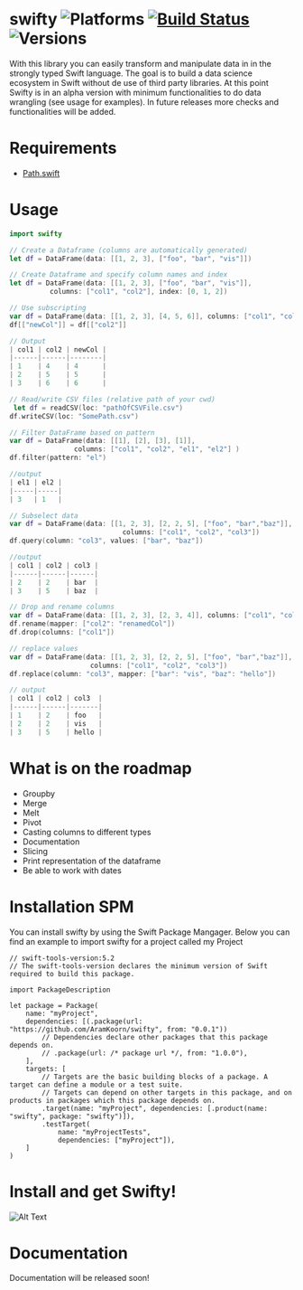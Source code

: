 # swifty  ![Platforms](https://img.shields.io/badge/platforms-Linux%20%7C%20MacOS-lightgrey) [![Build Status](https://travis-ci.com/AramKoorn/swifty.svg?token=JpKygpYAeEtSWFyNQ2fB&branch=main)](https://travis-ci.com/AramKoorn/swifty) ![Versions](https://img.shields.io/badge/Swift-5.2-orange)

With this library you can easily transform and manipulate data in in the strongly typed Swift language.
The goal is to build a data science ecosystem in Swift without de use of third party libraries. At this point Swifty is in an alpha version with minimum functionalities to do data wrangling (see usage for examples). In future releases more checks and functionalities will be added. 

# Requirements
-  [Path.swift](https://github.com/mxcl/Path.swift)

# Usage

```swift
import swifty

// Create a Dataframe (columns are automatically generated)
let df = DataFrame(data: [[1, 2, 3], ["foo", "bar", "vis"]])

// Create Dataframe and specify column names and index 
let df = DataFrame(data: [[1, 2, 3], ["foo", "bar", "vis"]], 
          columns: ["col1", "col2"], index: [0, 1, 2])

// Use subscripting
var df = DataFrame(data: [[1, 2, 3], [4, 5, 6]], columns: ["col1", "col2"])
df[["newCol"]] = df[["col2"]]

// Output
| col1 | col2 | newCol |
|------|------|--------|
| 1    | 4    | 4      |
| 2    | 5    | 5      |
| 3    | 6    | 6      |

// Read/write CSV files (relative path of your cwd)
 let df = readCSV(loc: "pathOfCSVFile.csv")
df.writeCSV(loc: "SomePath.csv")

// Filter DataFrame based on pattern
var df = DataFrame(data: [[1], [2], [3], [1]],
                columns: ["col1", "col2", "el1", "el2"] )
df.filter(pattern: "el")

//output
| el1 | el2 |
|-----|-----|
| 3   | 1   |

// Subselect data
var df = DataFrame(data: [[1, 2, 3], [2, 2, 5], ["foo", "bar","baz"]],
                            columns: ["col1", "col2", "col3"])
df.query(column: "col3", values: ["bar", "baz"])

//output
| col1 | col2 | col3 |
|------|------|------|
| 2    | 2    | bar  |
| 3    | 5    | baz  |

// Drop and rename columns
var df = DataFrame(data: [[1, 2, 3], [2, 3, 4]], columns: ["col1", "col2"])
df.rename(mapper: ["col2": "renamedCol"])
df.drop(columns: ["col1"])

// replace values
var df = DataFrame(data: [[1, 2, 3], [2, 2, 5], ["foo", "bar","baz"]],
                    columns: ["col1", "col2", "col3"])
df.replace(column: "col3", mapper: ["bar": "vis", "baz": "hello"])

// output
| col1 | col2 | col3  |
|------|------|-------|
| 1    | 2    | foo   |
| 2    | 2    | vis   |
| 3    | 5    | hello |

```

# What is on the roadmap
- Groupby
- Merge
- Melt
- Pivot
- Casting columns to different types
- Documentation
- Slicing
- Print representation of the dataframe
- Be able to work with dates

# Installation SPM

You can install swifty by using the Swift Package Mangager. Below you can find an example to import swifty for a project called my Project
```
// swift-tools-version:5.2
// The swift-tools-version declares the minimum version of Swift required to build this package.

import PackageDescription

let package = Package(
    name: "myProject",
    dependencies: [(.package(url: "https://github.com/AramKoorn/swifty", from: "0.0.1"))
        // Dependencies declare other packages that this package depends on.
        // .package(url: /* package url */, from: "1.0.0"),
    ],
    targets: [
        // Targets are the basic building blocks of a package. A target can define a module or a test suite.
        // Targets can depend on other targets in this package, and on products in packages which this package depends on.
        .target(name: "myProject", dependencies: [.product(name: "swifty", package: "swifty")]),
        .testTarget(
            name: "myProjectTests",
            dependencies: ["myProject"]),
    ]
)

```

# Install and get Swifty!

![Alt Text](https://media.giphy.com/media/ZGIb81A2Z4dcGc43ku/giphy.gif)

# Documentation
Documentation will be released soon!